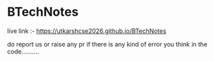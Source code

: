 # BTechNotes

live link :- https://utkarshcse2026.github.io/BTechNotes

do report us or raise any pr if there is any kind of error you think in the code..........
